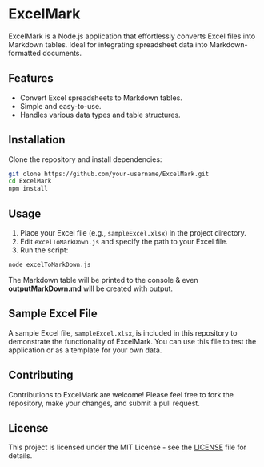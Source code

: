 # ExcelMark

ExcelMark is a Node.js application that effortlessly converts Excel files into Markdown tables. Ideal for integrating spreadsheet data into Markdown-formatted documents.

## Features

- Convert Excel spreadsheets to Markdown tables.
- Simple and easy-to-use.
- Handles various data types and table structures.

## Installation

Clone the repository and install dependencies:

```bash
git clone https://github.com/your-username/ExcelMark.git
cd ExcelMark
npm install
```

## Usage

1. Place your Excel file (e.g., `sampleExcel.xlsx`) in the project directory.
2. Edit `excelToMarkDown.js` and specify the path to your Excel file.
3. Run the script:

```bash
node excelToMarkDown.js
```

The Markdown table will be printed to the console & even **outputMarkDown.md** will be created with output.

## Sample Excel File

A sample Excel file, `sampleExcel.xlsx`, is included in this repository to demonstrate the functionality of ExcelMark. You can use this file to test the application or as a template for your own data.

## Contributing

Contributions to ExcelMark are welcome! Please feel free to fork the repository, make your changes, and submit a pull request.

## License

This project is licensed under the MIT License - see the [LICENSE](LICENSE) file for details.

